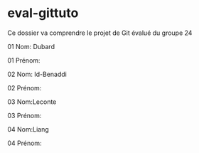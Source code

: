 ﻿# eval-gittuto
 Ce dossier va comprendre le projet de Git évalué du groupe 24


01 Nom: Dubard

01 Prénom:

02 Nom: Id-Benaddi

02 Prénom:

03 Nom:Leconte

03 Prénom:

04 Nom:Liang

04 Prénom: